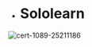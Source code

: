 - # Sololearn
![cert-1089-25211186](https://user-images.githubusercontent.com/101035721/159882510-d40ed9ef-91c9-4023-a438-24d4a2233480.jpg) 